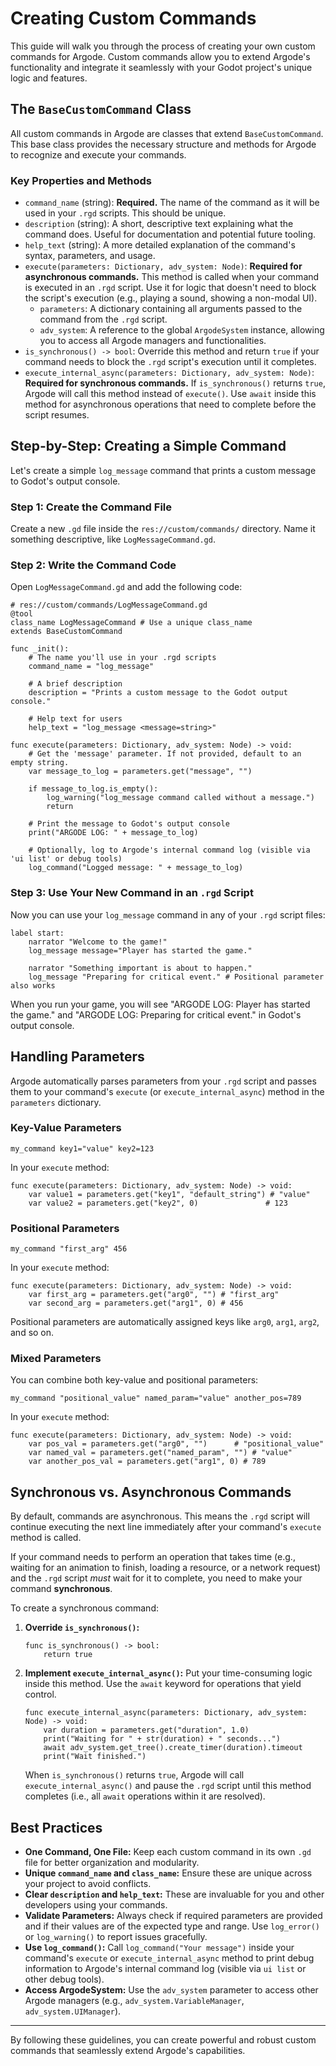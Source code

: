 # Creating Custom Commands

This guide will walk you through the process of creating your own custom commands for Argode. Custom commands allow you to extend Argode's functionality and integrate it seamlessly with your Godot project's unique logic and features.

## The `BaseCustomCommand` Class

All custom commands in Argode are classes that extend `BaseCustomCommand`. This base class provides the necessary structure and methods for Argode to recognize and execute your commands.

### Key Properties and Methods

-   `command_name` (string): **Required.** The name of the command as it will be used in your `.rgd` scripts. This should be unique.
-   `description` (string): A short, descriptive text explaining what the command does. Useful for documentation and potential future tooling.
-   `help_text` (string): A more detailed explanation of the command's syntax, parameters, and usage.
-   `execute(parameters: Dictionary, adv_system: Node)`: **Required for asynchronous commands.** This method is called when your command is executed in an `.rgd` script. Use it for logic that doesn't need to block the script's execution (e.g., playing a sound, showing a non-modal UI).
    -   `parameters`: A dictionary containing all arguments passed to the command from the `.rgd` script.
    -   `adv_system`: A reference to the global `ArgodeSystem` instance, allowing you to access all Argode managers and functionalities.
-   `is_synchronous() -> bool`: Override this method and return `true` if your command needs to block the `.rgd` script's execution until it completes.
-   `execute_internal_async(parameters: Dictionary, adv_system: Node)`: **Required for synchronous commands.** If `is_synchronous()` returns `true`, Argode will call this method instead of `execute()`. Use `await` inside this method for asynchronous operations that need to complete before the script resumes.

## Step-by-Step: Creating a Simple Command

Let's create a simple `log_message` command that prints a custom message to Godot's output console.

### Step 1: Create the Command File

Create a new `.gd` file inside the `res://custom/commands/` directory. Name it something descriptive, like `LogMessageCommand.gd`.

### Step 2: Write the Command Code

Open `LogMessageCommand.gd` and add the following code:

```gdscript
# res://custom/commands/LogMessageCommand.gd
@tool
class_name LogMessageCommand # Use a unique class_name
extends BaseCustomCommand

func _init():
    # The name you'll use in your .rgd scripts
    command_name = "log_message"
    
    # A brief description
    description = "Prints a custom message to the Godot output console."
    
    # Help text for users
    help_text = "log_message <message=string>"

func execute(parameters: Dictionary, adv_system: Node) -> void:
    # Get the 'message' parameter. If not provided, default to an empty string.
    var message_to_log = parameters.get("message", "")
    
    if message_to_log.is_empty():
        log_warning("log_message command called without a message.")
        return
        
    # Print the message to Godot's output console
    print("ARGODE LOG: " + message_to_log)
    
    # Optionally, log to Argode's internal command log (visible via 'ui list' or debug tools)
    log_command("Logged message: " + message_to_log)
```

### Step 3: Use Your New Command in an `.rgd` Script

Now you can use your `log_message` command in any of your `.rgd` script files:

```rgd
label start:
    narrator "Welcome to the game!"
    log_message message="Player has started the game."
    
    narrator "Something important is about to happen."
    log_message "Preparing for critical event." # Positional parameter also works
```

When you run your game, you will see "ARGODE LOG: Player has started the game." and "ARGODE LOG: Preparing for critical event." in Godot's output console.

## Handling Parameters

Argode automatically parses parameters from your `.rgd` script and passes them to your command's `execute` (or `execute_internal_async`) method in the `parameters` dictionary.

### Key-Value Parameters

```rgd
my_command key1="value" key2=123
```
In your `execute` method:
```gdscript
func execute(parameters: Dictionary, adv_system: Node) -> void:
    var value1 = parameters.get("key1", "default_string") # "value"
    var value2 = parameters.get("key2", 0)               # 123
```

### Positional Parameters

```rgd
my_command "first_arg" 456
```
In your `execute` method:
```gdscript
func execute(parameters: Dictionary, adv_system: Node) -> void:
    var first_arg = parameters.get("arg0", "") # "first_arg"
    var second_arg = parameters.get("arg1", 0) # 456
```
Positional parameters are automatically assigned keys like `arg0`, `arg1`, `arg2`, and so on.

### Mixed Parameters

You can combine both key-value and positional parameters:
```rgd
my_command "positional_value" named_param="value" another_pos=789
```
In your `execute` method:
```gdscript
func execute(parameters: Dictionary, adv_system: Node) -> void:
    var pos_val = parameters.get("arg0", "")      # "positional_value"
    var named_val = parameters.get("named_param", "") # "value"
    var another_pos_val = parameters.get("arg1", 0) # 789
```

## Synchronous vs. Asynchronous Commands

By default, commands are asynchronous. This means the `.rgd` script will continue executing the next line immediately after your command's `execute` method is called.

If your command needs to perform an operation that takes time (e.g., waiting for an animation to finish, loading a resource, or a network request) and the `.rgd` script *must* wait for it to complete, you need to make your command **synchronous**.

To create a synchronous command:

1.  **Override `is_synchronous()`:**
    ```gdscript
    func is_synchronous() -> bool:
        return true
    ```
2.  **Implement `execute_internal_async()`:** Put your time-consuming logic inside this method. Use the `await` keyword for operations that yield control.

    ```gdscript
    func execute_internal_async(parameters: Dictionary, adv_system: Node) -> void:
        var duration = parameters.get("duration", 1.0)
        print("Waiting for " + str(duration) + " seconds...")
        await adv_system.get_tree().create_timer(duration).timeout
        print("Wait finished.")
    ```
    When `is_synchronous()` returns `true`, Argode will call `execute_internal_async()` and pause the `.rgd` script until this method completes (i.e., all `await` operations within it are resolved).

## Best Practices

-   **One Command, One File:** Keep each custom command in its own `.gd` file for better organization and modularity.
-   **Unique `command_name` and `class_name`:** Ensure these are unique across your project to avoid conflicts.
-   **Clear `description` and `help_text`:** These are invaluable for you and other developers using your commands.
-   **Validate Parameters:** Always check if required parameters are provided and if their values are of the expected type and range. Use `log_error()` or `log_warning()` to report issues gracefully.
-   **Use `log_command()`:** Call `log_command("Your message")` inside your command's `execute` or `execute_internal_async` method to print debug information to Argode's internal command log (visible via `ui list` or other debug tools).
-   **Access ArgodeSystem:** Use the `adv_system` parameter to access other Argode managers (e.g., `adv_system.VariableManager`, `adv_system.UIManager`).

---

By following these guidelines, you can create powerful and robust custom commands that seamlessly extend Argode's capabilities.
